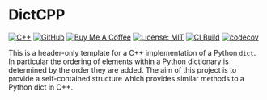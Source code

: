# DictCPP

[![C++](https://img.shields.io/badge/C++-%2300599C.svg?logo=c%2B%2B&logoColor=white)](#)
[![GitHub](https://img.shields.io/badge/GitHub-%23121011.svg?logo=github&logoColor=white)](https://github.com/zwill22/DictCPP)
[![Buy Me A Coffee](https://img.shields.io/badge/Buy%20Me%20a%20Coffee-ffdd00?&logo=buy-me-a-coffee&logoColor=black)](https://coff.ee/zmwill)
[![License: MIT](https://img.shields.io/github/license/zwill22/dictcpp)](https://github.com/zwill22/dictcpp/blob/main/LICENSE)
[![CI Build](https://github.com/zwill22/dictcpp/actions/workflows/ci.yml/badge.svg)](https://github.com/zwill22/dictcpp/actions/workflows/ci.yml)
[![codecov](https://codecov.io/github/zwill22/DictCPP/graph/badge.svg?token=5QH3XLW4Y6)](https://codecov.io/github/zwill22/DictCPP)

This is a header-only template for a C++ implementation of a Python `dict`.
In particular the ordering of elements within a Python dictionary is determined by the order they are added.
The aim of this project is to provide a self-contained structure which provides
similar methods to a Python dict in C++. 
